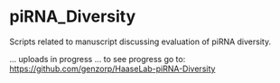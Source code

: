 # piRNA_Diversity
Scripts related to manuscript discussing evaluation of piRNA diversity.

... uploads in progress
... to see progress go to: https://github.com/genzorp/HaaseLab-piRNA-Diversity
